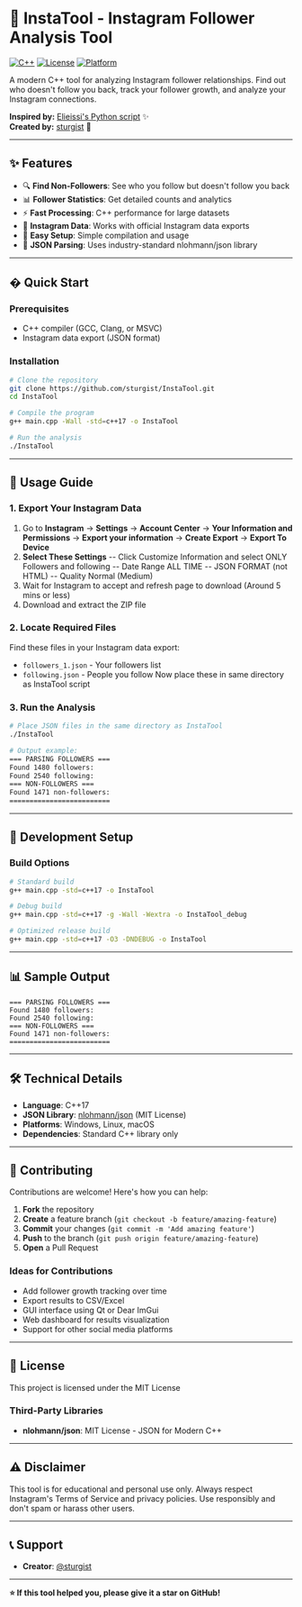 # 📱 InstaTool - Instagram Follower Analysis Tool

[![C++](https://img.shields.io/badge/C++-17-blue.svg)](https://en.cppreference.com/w/cpp/17)
[![License](https://img.shields.io/badge/License-MIT-green.svg)](LICENSE)
[![Platform](https://img.shields.io/badge/Platform-Windows%20%7C%20Linux%20%7C%20macOS-lightgrey.svg)]()

A modern C++ tool for analyzing Instagram follower relationships. Find out who doesn't follow you back, track your follower growth, and analyze your Instagram connections.

**Inspired by:** [Elieissi's Python script](https://github.com/Elieissi/ig-followback-check) ✨  
**Created by:** [sturgist](https://github.com/sturgist) 🚀

---

## ✨ Features

- 🔍 **Find Non-Followers**: See who you follow but doesn't follow you back
- 📊 **Follower Statistics**: Get detailed counts and analytics
- ⚡ **Fast Processing**: C++ performance for large datasets
- 📱 **Instagram Data**: Works with official Instagram data exports
- 🔧 **Easy Setup**: Simple compilation and usage
- 💾 **JSON Parsing**: Uses industry-standard nlohmann/json library

---

## � Quick Start

### Prerequisites
- C++ compiler (GCC, Clang, or MSVC)
- Instagram data export (JSON format)

### Installation
```bash
# Clone the repository
git clone https://github.com/sturgist/InstaTool.git
cd InstaTool

# Compile the program
g++ main.cpp -Wall -std=c++17 -o InstaTool

# Run the analysis
./InstaTool
```

---

## 📖 Usage Guide

### 1. **Export Your Instagram Data**
1. Go to **Instagram** → **Settings** → **Account Center** → **Your Information and Permissions** → **Export your information** → **Create Export** → **Export To Device**
2. **Select These Settings**
    -- Click Customize Information and select ONLY Followers and following
    -- Date Range ALL TIME
    -- JSON FORMAT (not HTML)
    -- Quality Normal (Medium)
3. Wait for Instagram to accept and refresh page to download (Around 5 mins or less)
4. Download and extract the ZIP file

### 2. **Locate Required Files**
Find these files in your Instagram data export:
- `followers_1.json` - Your followers list
- `following.json` - People you follow
Now place these in same directory as InstaTool script

### 3. **Run the Analysis**
```bash
# Place JSON files in the same directory as InstaTool
./InstaTool

# Output example:
=== PARSING FOLLOWERS ===
Found 1480 followers:
Found 2540 following:
=== NON-FOLLOWERS ===
Found 1471 non-followers:
=========================
```

---

## 🔧 Development Setup

### Build Options
```bash
# Standard build
g++ main.cpp -std=c++17 -o InstaTool

# Debug build
g++ main.cpp -std=c++17 -g -Wall -Wextra -o InstaTool_debug

# Optimized release build
g++ main.cpp -std=c++17 -O3 -DNDEBUG -o InstaTool
```

---

## 📊 Sample Output

```
=== PARSING FOLLOWERS ===
Found 1480 followers:
Found 2540 following:
=== NON-FOLLOWERS ===
Found 1471 non-followers:
=========================
```

---

## 🛠️ Technical Details

- **Language**: C++17
- **JSON Library**: [nlohmann/json](https://github.com/nlohmann/json) (MIT License)
- **Platforms**: Windows, Linux, macOS
- **Dependencies**: Standard C++ library only

---

## 🤝 Contributing

Contributions are welcome! Here's how you can help:

1. **Fork** the repository
2. **Create** a feature branch (`git checkout -b feature/amazing-feature`)
3. **Commit** your changes (`git commit -m 'Add amazing feature'`)
4. **Push** to the branch (`git push origin feature/amazing-feature`)
5. **Open** a Pull Request

### Ideas for Contributions
- Add follower growth tracking over time
- Export results to CSV/Excel
- GUI interface using Qt or Dear ImGui
- Web dashboard for results visualization
- Support for other social media platforms

---

## 📝 License

This project is licensed under the MIT License

### Third-Party Libraries
- **nlohmann/json**: MIT License - JSON for Modern C++

---

## ⚠️ Disclaimer

This tool is for educational and personal use only. Always respect Instagram's Terms of Service and privacy policies. Use responsibly and don't spam or harass other users.

---

## 📞 Support

- **Creator**: [@sturgist](https://github.com/sturgist)

---

**⭐ If this tool helped you, please give it a star on GitHub!**

